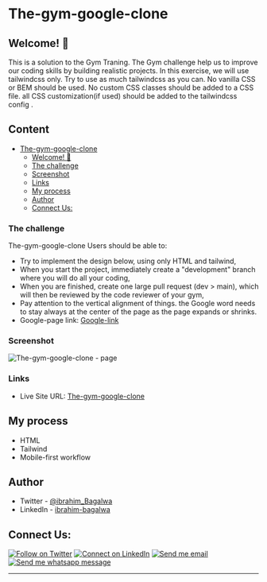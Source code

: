 # The-gym-google-clone

## Welcome! 👋

This is a solution to the Gym Traning. The Gym challenge help us to improve our coding skills by building realistic projects.
In this exercise, we will use tailwindcss only. Try to use as much tailwindcss as you can. No vanilla CSS or BEM should be used. No custom CSS classes should be added to a CSS file. all CSS customization(if used) should be added to the tailwindcss config .

## Content

- [The-gym-google-clone](#The-gym-google-clone)
  - [Welcome! 👋](#welcome)
  - [The challenge](#the-challenge)
  - [Screenshot](#screenshot)
  - [Links](#links)
  - [My process](#my-process)
  - [Author](#author)
  - [Connect Us:](#connect-us)

### The challenge

The-gym-google-clone
Users should be able to:

- Try to implement the design below, using only HTML and tailwind,
- When you start the project, immediately create a "development" branch where you will do all your coding,
- When you are finished, create one large pull request (dev > main), which will then be reviewed by the code reviewer of your gym,
- Pay attention to the vertical alignment of things. the Google word needs to stay always at the center of the page as the page expands or shrinks.
- Google-page link: [Google-link](https://www.google.com/)

### Screenshot

![The-gym-google-clone - page]()

### Links

- Live Site URL: [The-gym-google-clone](https://634d815289eaf606e80123a4--elegant-brigadeiros-b1eaf2.netlify.app/)

## My process

- HTML
- Tailwind
- Mobile-first workflow

## Author

- Twitter - [@ibrahim_Bagalwa](https://twitter.com/ibrahim_Bagalwa)
- LinkedIn - [ibrahim-bagalwa](https://www.linkedin.com/in/IbrahimBagalwa)

## Connect Us:

<p align="left">

[![Follow on Twitter](https://img.shields.io/badge/--twitter?label=Twitter&logo=Twitter&style=social)](https://twitter.com/ibrahim_Bagalwa) [![Connect on LinkedIn](https://img.shields.io/badge/--linkedin?label=LinkedIn&logo=LinkedIn&style=social)](https://www.linkedin.com/in/IbrahimBagalwa) [![Send me email](https://img.shields.io/badge/--gmail?label=Gmail&logo=Gmail&style=social)](mailto:bagmurhulaibrahim@gmail.com) [![Send me whatsapp message ](https://img.shields.io/badge/--whatsapp?label=Whatsapp&logo=Whatsapp&style=social)](+243971004914)

---

</p>
